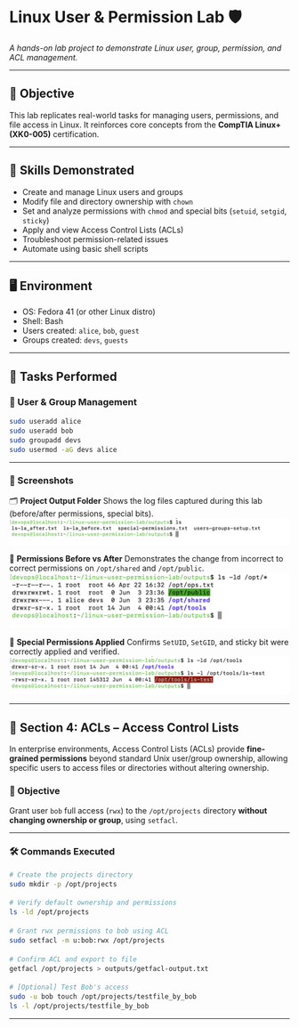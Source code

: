 # Linux User & Permission Lab 🛡️
_A hands-on lab project to demonstrate Linux user, group, permission, and ACL management._

---

## 📌 Objective

This lab replicates real-world tasks for managing users, permissions, and file access in Linux. It reinforces core concepts from the **CompTIA Linux+ (XK0-005)** certification.

---

## 🧠 Skills Demonstrated

- Create and manage Linux users and groups
- Modify file and directory ownership with `chown`
- Set and analyze permissions with `chmod` and special bits (`setuid`, `setgid`, `sticky`)
- Apply and view Access Control Lists (ACLs)
- Troubleshoot permission-related issues
- Automate using basic shell scripts

---

## 🖥️ Environment

- OS: Fedora 41 (or other Linux distro)
- Shell: Bash
- Users created: `alice`, `bob`, `guest`
- Groups created: `devs`, `guests`

---

## 🔧 Tasks Performed

### 👤 User & Group Management

```bash
sudo useradd alice
sudo useradd bob
sudo groupadd devs
sudo usermod -aG devs alice
```

---

### 📸 Screenshots

🗂️ **Project Output Folder**
Shows the log files captured during this lab (before/after permissions, special bits).
![Outputs Folder Contents](images/outputs-folder.png)

📸 **Permissions Before vs After**
Demonstrates the change from incorrect to correct permissions on `/opt/shared` and `/opt/public`.
![Permissions Comparison](images/permissions-before-after.png)

📸 **Special Permissions Applied**
Confirms `SetUID`, `SetGID`, and sticky bit were correctly applied and verified.
![Special Bits](images/special-permissions-check.png)

---

## 🔐 Section 4: ACLs – Access Control Lists

In enterprise environments, Access Control Lists (ACLs) provide **fine-grained permissions** beyond standard Unix user/group ownership, allowing specific users to access files or directories without altering ownership.

### 🎯 Objective

Grant user `bob` full access (`rwx`) to the `/opt/projects` directory **without changing ownership or group**, using `setfacl`.

---

### 🛠️ Commands Executed

```bash
# Create the projects directory
sudo mkdir -p /opt/projects

# Verify default ownership and permissions
ls -ld /opt/projects

# Grant rwx permissions to bob using ACL
sudo setfacl -m u:bob:rwx /opt/projects

# Confirm ACL and export to file
getfacl /opt/projects > outputs/getfacl-output.txt

# [Optional] Test Bob's access
sudo -u bob touch /opt/projects/testfile_by_bob
ls -l /opt/projects/testfile_by_bob
```

---
